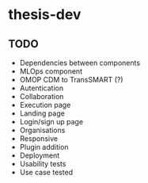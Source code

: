 # thesis-dev

## TODO

- Dependencies between components
- MLOps component
- OMOP CDM to TransSMART (?)
- Autentication
- Collaboration
- Execution page
- Landing page
- Login/sign up page
- Organisations
- Responsive
- Plugin addition
- Deployment
- Usability tests
- Use case tested